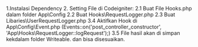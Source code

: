 1.Instalasi Dependency
2. Setting File di Codeigniter:
2.1 Buat File Hooks.php dalam folder App\Config
2.2 Buat Hooks\RequestLogger.php
2.3 Buat Libaries\UserRequestLogger.php
3.4 Aktifkan Hook di App\Config\Event.php (Events::on('post_controller_constructor', 'App\Hooks\RequestLogger::logRequest');)
3.5  File hasil akan di simpan kekdalam folder Writeable. dan bisa disesuaikan.